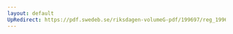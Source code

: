 ```yaml
---
layout: default
UpRedirect: https://pdf.swedeb.se/riksdagen-volumeG-pdf/199697/reg_199697/reg_199697_0173.pdf
---
```

